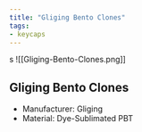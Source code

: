 ```yaml
---
title: "Gliging Bento Clones"
tags:
- keycaps
---
```


s
![[Gliging-Bento-Clones.png]]

## Gliging Bento Clones

- Manufacturer: Gliging
- Material: Dye-Sublimated PBT
